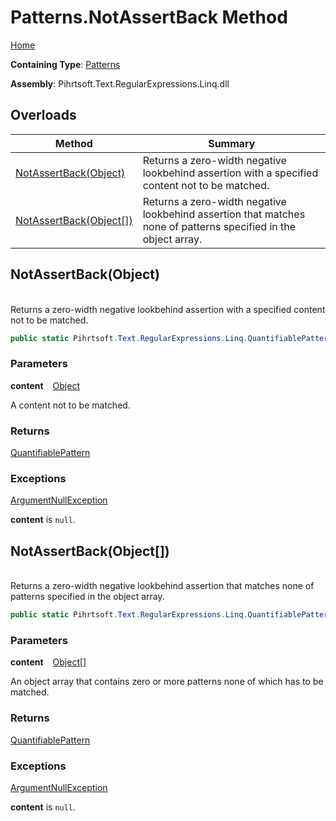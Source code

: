 # Patterns\.NotAssertBack Method

[Home](../../../../../../README.md)

**Containing Type**: [Patterns](../README.md)

**Assembly**: Pihrtsoft\.Text\.RegularExpressions\.Linq\.dll

## Overloads

| Method | Summary |
| ------ | ------- |
| [NotAssertBack(Object)](#Pihrtsoft_Text_RegularExpressions_Linq_Patterns_NotAssertBack_System_Object_) | Returns a zero\-width negative lookbehind assertion with a specified content not to be matched\. |
| [NotAssertBack(Object\[\])](#Pihrtsoft_Text_RegularExpressions_Linq_Patterns_NotAssertBack_System_Object___) | Returns a zero\-width negative lookbehind assertion that matches none of patterns specified in the object array\. |

## NotAssertBack\(Object\) <a id="Pihrtsoft_Text_RegularExpressions_Linq_Patterns_NotAssertBack_System_Object_"></a>

\
Returns a zero\-width negative lookbehind assertion with a specified content not to be matched\.

```csharp
public static Pihrtsoft.Text.RegularExpressions.Linq.QuantifiablePattern NotAssertBack(object content)
```

### Parameters

**content** &ensp; [Object](https://docs.microsoft.com/en-us/dotnet/api/system.object)

A content not to be matched\.

### Returns

[QuantifiablePattern](../../QuantifiablePattern/README.md)

### Exceptions

[ArgumentNullException](https://docs.microsoft.com/en-us/dotnet/api/system.argumentnullexception)

**content** is `null`\.

## NotAssertBack\(Object\[\]\) <a id="Pihrtsoft_Text_RegularExpressions_Linq_Patterns_NotAssertBack_System_Object___"></a>

\
Returns a zero\-width negative lookbehind assertion that matches none of patterns specified in the object array\.

```csharp
public static Pihrtsoft.Text.RegularExpressions.Linq.QuantifiablePattern NotAssertBack(params object[] content)
```

### Parameters

**content** &ensp; [Object](https://docs.microsoft.com/en-us/dotnet/api/system.object)\[\]

An object array that contains zero or more patterns none of which has to be matched\.

### Returns

[QuantifiablePattern](../../QuantifiablePattern/README.md)

### Exceptions

[ArgumentNullException](https://docs.microsoft.com/en-us/dotnet/api/system.argumentnullexception)

**content** is `null`\.

